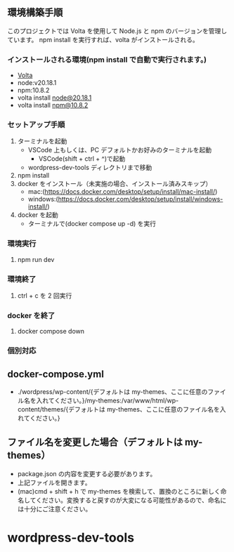 ## 環境構築手順

このプロジェクトでは Volta を使用して Node.js と npm のバージョンを管理しています。
npm install を実行すれば、volta がインストールされる。

### インストールされる環境(npm install で自動で実行されます。)

- [Volta](https://volta.sh/)
- node:v20.18.1
- npm:10.8.2
- volta install node@20.18.1
- volta install npm@10.8.2

### セットアップ手順

1. ターミナルを起動
   - VSCode 上もしくは、PC デフォルトかお好みのターミナルを起動
     - VSCode(shift + ctrl + ^)で起動
   - wordpress-dev-tools ディレクトリまで移動
2. npm install
3. docker をインストール（未実施の場合、インストール済みスキップ）
   - mac:(https://docs.docker.com/desktop/setup/install/mac-install/)
   - windows:(https://docs.docker.com/desktop/setup/install/windows-install/)
4. docker を起動
   - ターミナルで(docker compose up -d) を実行

### 環境実行

1. npm run dev

### 環境終了

1. ctrl + c を 2 回実行

### docker を終了

1. docker compose down

### 個別対応

## docker-compose.yml

- ./wordpress/wp-content/{デフォルトは my-themes、ここに任意のファイル名を入れてください。}/my-themes:/var/www/html/wp-content/themes/{デフォルトは my-themes、ここに任意のファイル名を入れてください。}

## ファイル名を変更した場合（デフォルトは my-themes）

- package.json の内容を変更する必要があります。
- 上記ファイルを開きます。
- (mac)cmd + shift + h で my-themes を検索して、置換のところに新しく命名してください。変換すると戻すのが大変になる可能性があるので、命名には十分にご注意ください。

# wordpress-dev-tools
